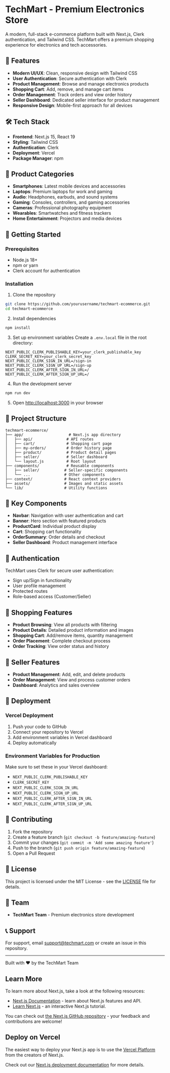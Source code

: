 # TechMart - Premium Electronics Store

A modern, full-stack e-commerce platform built with Next.js, Clerk authentication, and Tailwind CSS. TechMart offers a premium shopping experience for electronics and tech accessories.

## 🚀 Features

- **Modern UI/UX**: Clean, responsive design with Tailwind CSS
- **User Authentication**: Secure authentication with Clerk
- **Product Management**: Browse and manage electronics products
- **Shopping Cart**: Add, remove, and manage cart items
- **Order Management**: Track orders and view order history
- **Seller Dashboard**: Dedicated seller interface for product management
- **Responsive Design**: Mobile-first approach for all devices

## 🛠️ Tech Stack

- **Frontend**: Next.js 15, React 19
- **Styling**: Tailwind CSS
- **Authentication**: Clerk
- **Deployment**: Vercel
- **Package Manager**: npm

## 📱 Product Categories

- **Smartphones**: Latest mobile devices and accessories
- **Laptops**: Premium laptops for work and gaming
- **Audio**: Headphones, earbuds, and sound systems
- **Gaming**: Consoles, controllers, and gaming accessories
- **Cameras**: Professional photography equipment
- **Wearables**: Smartwatches and fitness trackers
- **Home Entertainment**: Projectors and media devices

## 🚀 Getting Started

### Prerequisites

- Node.js 18+ 
- npm or yarn
- Clerk account for authentication

### Installation

1. Clone the repository
```bash
git clone https://github.com/yourusername/techmart-ecommerce.git
cd techmart-ecommerce
```

2. Install dependencies
```bash
npm install
```

3. Set up environment variables
Create a `.env.local` file in the root directory:
```env
NEXT_PUBLIC_CLERK_PUBLISHABLE_KEY=your_clerk_publishable_key
CLERK_SECRET_KEY=your_clerk_secret_key
NEXT_PUBLIC_CLERK_SIGN_IN_URL=/sign-in
NEXT_PUBLIC_CLERK_SIGN_UP_URL=/sign-up
NEXT_PUBLIC_CLERK_AFTER_SIGN_IN_URL=/
NEXT_PUBLIC_CLERK_AFTER_SIGN_UP_URL=/
```

4. Run the development server
```bash
npm run dev
```

5. Open [http://localhost:3000](http://localhost:3000) in your browser

## 📁 Project Structure

```
techmart-ecommerce/
├── app/                    # Next.js app directory
│   ├── api/               # API routes
│   ├── cart/              # Shopping cart page
│   ├── my-orders/         # Order history page
│   ├── product/           # Product detail pages
│   ├── seller/            # Seller dashboard
│   └── layout.js          # Root layout
├── components/            # Reusable components
│   ├── seller/           # Seller-specific components
│   └── ...               # Other components
├── context/              # React context providers
├── assets/               # Images and static assets
└── lib/                  # Utility functions
```

## 🎨 Key Components

- **Navbar**: Navigation with user authentication and cart
- **Banner**: Hero section with featured products
- **ProductCard**: Individual product display
- **Cart**: Shopping cart functionality
- **OrderSummary**: Order details and checkout
- **Seller Dashboard**: Product management interface

## 🔐 Authentication

TechMart uses Clerk for secure user authentication:
- Sign up/Sign in functionality
- User profile management
- Protected routes
- Role-based access (Customer/Seller)

## 🛒 Shopping Features

- **Product Browsing**: View all products with filtering
- **Product Details**: Detailed product information and images
- **Shopping Cart**: Add/remove items, quantity management
- **Order Placement**: Complete checkout process
- **Order Tracking**: View order status and history

## 🎯 Seller Features

- **Product Management**: Add, edit, and delete products
- **Order Management**: View and process customer orders
- **Dashboard**: Analytics and sales overview

## 🚀 Deployment

### Vercel Deployment

1. Push your code to GitHub
2. Connect your repository to Vercel
3. Add environment variables in Vercel dashboard
4. Deploy automatically

### Environment Variables for Production

Make sure to set these in your Vercel dashboard:
- `NEXT_PUBLIC_CLERK_PUBLISHABLE_KEY`
- `CLERK_SECRET_KEY`
- `NEXT_PUBLIC_CLERK_SIGN_IN_URL`
- `NEXT_PUBLIC_CLERK_SIGN_UP_URL`
- `NEXT_PUBLIC_CLERK_AFTER_SIGN_IN_URL`
- `NEXT_PUBLIC_CLERK_AFTER_SIGN_UP_URL`

## 🤝 Contributing

1. Fork the repository
2. Create a feature branch (`git checkout -b feature/amazing-feature`)
3. Commit your changes (`git commit -m 'Add some amazing feature'`)
4. Push to the branch (`git push origin feature/amazing-feature`)
5. Open a Pull Request

## 📄 License

This project is licensed under the MIT License - see the [LICENSE](LICENSE) file for details.

## 👥 Team

- **TechMart Team** - Premium electronics store development

## 📞 Support

For support, email support@techmart.com or create an issue in this repository.

---

Built with ❤️ by the TechMart Team

## Learn More

To learn more about Next.js, take a look at the following resources:

- [Next.js Documentation](https://nextjs.org/docs) - learn about Next.js features and API.
- [Learn Next.js](https://nextjs.org/learn) - an interactive Next.js tutorial.

You can check out [the Next.js GitHub repository](https://github.com/vercel/next.js) - your feedback and contributions are welcome!

## Deploy on Vercel

The easiest way to deploy your Next.js app is to use the [Vercel Platform](https://vercel.com/new?utm_medium=default-template&filter=next.js&utm_source=create-next-app&utm_campaign=create-next-app-readme) from the creators of Next.js.

Check out our [Next.js deployment documentation](https://nextjs.org/docs/app/building-your-application/deploying) for more details.